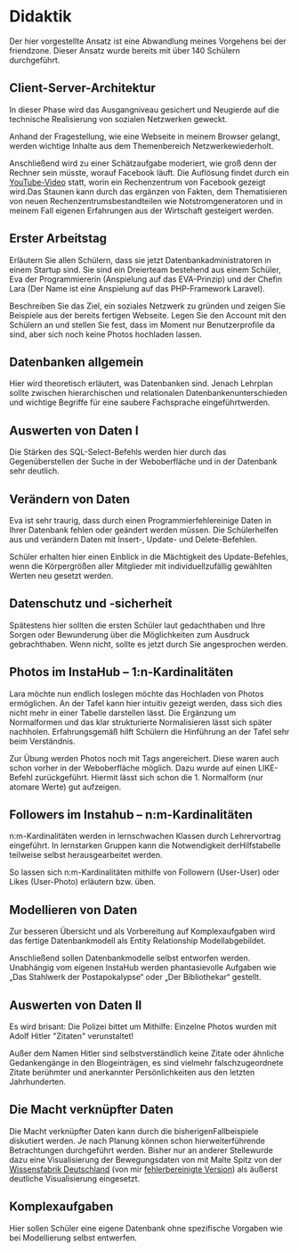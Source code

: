 # Didaktik

Der hier vorgestellte Ansatz ist eine Abwandlung meines Vorgehens bei der friendzone. Dieser Ansatz wurde bereits mit über 140 Schülern durchgeführt. 

## Client-Server-Architektur

In dieser Phase wird das Ausgangniveau gesichert und Neugierde auf die technische Realisierung von sozialen Netzwerken geweckt.

Anhand der Fragestellung, wie eine Webseite in meinem Browser gelangt, werden wichtige Inhalte aus dem Themenbereich Netzwerkewiederholt.

Anschließend wird zu einer Schätzaufgabe moderiert, wie groß denn der Rechner sein müsste, worauf Facebook läuft. Die Auflösung findet durch ein [YouTube-Video](https://youtu.be/7d2JyaW9X34) statt, worin ein Rechenzentrum von Facebook gezeigt wird.Das Staunen kann durch das ergänzen von Fakten, dem Thematisieren von neuen Rechenzentrumsbestandteilen wie Notstromgeneratoren und in meinem Fall eigenen Erfahrungen aus der Wirtschaft gesteigert werden.

## Erster Arbeitstag

Erläutern Sie allen Schülern, dass sie jetzt Datenbankadministratoren in einem Startup sind. Sie sind ein Dreierteam bestehend aus einem Schüler, Eva der Programmiererin (Anspielung auf das EVA-Prinzip) und der Chefin Lara (Der Name ist eine Anspielung auf das PHP-Framework Laravel).

Beschreiben Sie das Ziel, ein soziales Netzwerk zu gründen und zeigen Sie Beispiele aus der bereits fertigen Webseite. Legen Sie den Account mit den Schülern an und stellen Sie fest, dass im Moment nur Benutzerprofile da sind, aber sich noch keine Photos hochladen lassen. 

## Datenbanken allgemein

Hier wird theoretisch erläutert, was Datenbanken sind. Jenach Lehrplan sollte zwischen hierarchischen und relationalen Datenbankenunterschieden und wichtige Begriffe für eine saubere Fachsprache eingeführtwerden.

## Auswerten von Daten I

Die Stärken des SQL-Select-Befehls werden hier durch das Gegenüberstellen der Suche in der Weboberfläche und in der Datenbank sehr deutlich.

## Verändern von Daten

Eva ist sehr traurig, dass durch einen Programmierfehlereinige Daten in Ihrer Datenbank fehlen oder geändert werden müssen. Die Schülerhelfen aus und verändern Daten mit Insert-, Update- und Delete-Befehlen.

Schüler erhalten hier einen Einblick in die Mächtigkeit des Update-Befehles, wenn die Körpergrößen aller Mitglieder mit individuellzufällig gewählten Werten neu gesetzt werden. 

## Datenschutz und -sicherheit

Spätestens hier sollten die ersten Schüler laut gedachthaben und Ihre Sorgen oder Bewunderung über die Möglichkeiten zum Ausdruck gebrachthaben. Wenn nicht, sollte es jetzt durch Sie angesprochen werden.

## Photos im InstaHub – 1:n-Kardinalitäten

Lara möchte nun endlich loslegen möchte das Hochladen von Photos ermöglichen. An der Tafel kann hier intuitiv gezeigt werden, dass sich dies nicht mehr in einer Tabelle darstellen lässt. Die Ergänzung um Normalformen und das klar strukturierte Normalisieren lässt sich später nachholen. Erfahrungsgemäß hilft Schülern die Hinführung an der Tafel sehr beim Verständnis.

Zur Übung werden Photos noch mit Tags angereichert. Diese waren auch schon vorher in der Weboberfläche möglich. Dazu wurde auf einen LIKE-Befehl zurückgeführt. Hiermit lässt sich schon die 1. Normalform (nur atomare Werte) gut aufzeigen.

## Followers im Instahub – n:m-Kardinalitäten

n:m-Kardinalitäten werden in lernschwachen Klassen durch Lehrervortrag eingeführt. In lernstarken Gruppen kann die Notwendigkeit derHilfstabelle teilweise selbst herausgearbeitet werden.

So lassen sich n:m-Kardinalitäten mithilfe von Followern (User-User) oder Likes (User-Photo) erläutern bzw. üben.

## Modellieren von Daten

Zur besseren Übersicht und als Vorbereitung auf Komplexaufgaben wird das fertige Datenbankmodell als Entity Relationship Modellabgebildet.

Anschließend sollen Datenbankmodelle selbst entworfen werden. Unabhängig vom eigenen InstaHub werden phantasievolle Aufgaben wie „Das Stahlwerk der Postapokalypse“ oder „Der Bibliothekar“ gestellt.

## Auswerten von Daten II

Es wird brisant: Die Polizei bittet um Mithilfe: Einzelne Photos wurden mit Adolf Hitler "Zitaten" verunstaltet! 

Außer dem Namen Hitler sind selbstverständlich keine Zitate oder ähnliche Gedankengänge in den Blogeinträgen, es sind vielmehr falschzugeordnete Zitate berühmter und anerkannter Persönlichkeiten aus den letzten Jahrhunderten.

## Die Macht verknüpfter Daten

Die Macht verknüpfter Daten kann durch die bisherigenFallbeispiele diskutiert werden. Je nach Planung können schon hierweiterführende Betrachtungen durchgeführt werden. Bisher nur an anderer Stellewurde dazu eine Visualisierung der Bewegungsdaten von mit Malte Spitz von der [Wissensfabrik Deutschland](https://www.wissensfabrik-deutschland.de/portal/fep/de/dt.jsp?setCursor=1_554644) (von mir [fehlerbereinigte Version](https://blog.wi-wissen.de/post/mobilfunk-und-big-data)) als äußerst deutliche Visualisierung eingesetzt.

## Komplexaufgaben

Hier sollen Schüler eine eigene Datenbank ohne spezifische Vorgaben wie bei Modellierung selbst entwerfen.